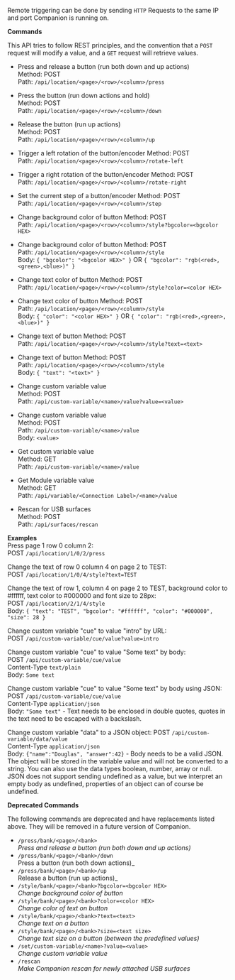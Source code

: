 Remote triggering can be done by sending `HTTP` Requests to the same IP and port Companion is running on.

**Commands**

This API tries to follow REST principles, and the convention that a `POST` request will modify a value, and a `GET` request will retrieve values.

- Press and release a button (run both down and up actions)  
  Method: POST  
  Path: `/api/location/<page>/<row>/<column>/press`
- Press the button (run down actions and hold)  
  Method: POST  
  Path: `/api/location/<page>/<row>/<column>/down`
- Release the button (run up actions)  
  Method: POST  
  Path: `/api/location/<page>/<row>/<column>/up`
- Trigger a left rotation of the button/encoder
  Method: POST  
  Path: `/api/location/<page>/<row>/<column>/rotate-left`
- Trigger a right rotation of the button/encoder
  Method: POST  
  Path: `/api/location/<page>/<row>/<column>/rotate-right`
- Set the current step of a button/encoder
  Method: POST  
  Path: `/api/location/<page>/<row>/<column>/step`

- Change background color of button
  Method: POST  
  Path: `/api/location/<page>/<row>/<column>/style?bgcolor=<bgcolor HEX>`
- Change background color of button
  Method: POST  
  Path: `/api/location/<page>/<row>/<column>/style`  
  Body: `{ "bgcolor": "<bgcolor HEX>" }` OR `{ "bgcolor": "rgb(<red>,<green>,<blue>)" }`
- Change text color of button
  Method: POST  
  Path: `/api/location/<page>/<row>/<column>/style?color=<color HEX>`
- Change text color of button
  Method: POST  
  Path: `/api/location/<page>/<row>/<column>/style`  
  Body: `{ "color": "<color HEX>" }` OR `{ "color": "rgb(<red>,<green>,<blue>)" }`
- Change text of button
  Method: POST  
  Path: `/api/location/<page>/<row>/<column>/style?text=<text>`
- Change text of button
  Method: POST  
  Path: `/api/location/<page>/<row>/<column>/style`  
  Body: `{ "text": "<text>" }`

- Change custom variable value  
  Method: POST  
  Path: `/api/custom-variable/<name>/value?value=<value>`
- Change custom variable value  
  Method: POST  
  Path: `/api/custom-variable/<name>/value`  
  Body: `<value>`
- Get custom variable value  
  Method: GET  
  Path: `/api/custom-variable/<name>/value`
- Get Module variable value  
  Method: GET  
  Path: `/api/variable/<Connection Label>/<name>/value`
- Rescan for USB surfaces  
  Method: POST  
  Path: `/api/surfaces/rescan`

**Examples**  
Press page 1 row 0 column 2:  
POST `/api/location/1/0/2/press`

Change the text of row 0 column 4 on page 2 to TEST:  
POST `/api/location/1/0/4/style?text=TEST`

Change the text of row 1, column 4 on page 2 to TEST, background color to #ffffff, text color to #000000 and font size to 28px:  
POST `/api/location/2/1/4/style`  
Body: `{ "text": "TEST", "bgcolor": "#ffffff", "color": "#000000", "size": 28 }`

Change custom variable "cue" to value "intro" by URL:  
POST `/api/custom-variable/cue/value?value=intro`

Change custom variable "cue" to value "Some text" by body:  
POST `/api/custom-variable/cue/value`  
Content-Type `text/plain`  
Body: `Some text`

Change custom variable "cue" to value "Some text" by body using JSON:  
POST `/api/custom-variable/cue/value`  
Content-Type `application/json`  
Body: `"Some text"` - Text needs to be enclosed in double quotes, quotes in the text need to be escaped with a backslash.

Change custom variable "data" to a JSON object:
POST `/api/custom-variable/data/value`  
Content-Type `application/json`  
Body: `{"name":"Douglas", "answer":42}` - Body needs to be a valid JSON.  
The object will be stored in the variable value and will not be converted to a string. You can also use the data types boolean, number, array or null. JSON does not support sending undefined as a value, but we interpret an empty body as undefined, properties of an object can of course be undefined.

**Deprecated Commands**

The following commands are deprecated and have replacements listed above. They will be removed in a future version of Companion.

- `/press/bank/<page>/<bank>`  
  _Press and release a button (run both down and up actions)_
- `/press/bank/<page>/<bank>/down`  
   Press a button (run both down actions)\_
- `/press/bank/<page>/<bank>/up`  
   Release a button (run up actions)\_
- `/style/bank/<page>/<bank>?bgcolor=<bgcolor HEX>`  
  _Change background color of button_
- `/style/bank/<page>/<bank>?color=<color HEX>`  
  _Change color of text on button_
- `/style/bank/<page>/<bank>?text=<text>`  
  _Change text on a button_
- `/style/bank/<page>/<bank>?size=<text size>`  
  _Change text size on a button (between the predefined values)_
- `/set/custom-variable/<name>?value=<value>`  
  _Change custom variable value_
- `/rescan`  
  _Make Companion rescan for newly attached USB surfaces_
